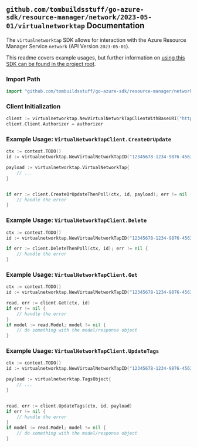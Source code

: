 
## `github.com/tombuildsstuff/go-azure-sdk/resource-manager/network/2023-05-01/virtualnetworktap` Documentation

The `virtualnetworktap` SDK allows for interaction with the Azure Resource Manager Service `network` (API Version `2023-05-01`).

This readme covers example usages, but further information on [using this SDK can be found in the project root](https://github.com/tombuildsstuff/go-azure-sdk/tree/main/docs).

### Import Path

```go
import "github.com/tombuildsstuff/go-azure-sdk/resource-manager/network/2023-05-01/virtualnetworktap"
```


### Client Initialization

```go
client := virtualnetworktap.NewVirtualNetworkTapClientWithBaseURI("https://management.azure.com")
client.Client.Authorizer = authorizer
```


### Example Usage: `VirtualNetworkTapClient.CreateOrUpdate`

```go
ctx := context.TODO()
id := virtualnetworktap.NewVirtualNetworkTapID("12345678-1234-9876-4563-123456789012", "example-resource-group", "virtualNetworkTapValue")

payload := virtualnetworktap.VirtualNetworkTap{
	// ...
}


if err := client.CreateOrUpdateThenPoll(ctx, id, payload); err != nil {
	// handle the error
}
```


### Example Usage: `VirtualNetworkTapClient.Delete`

```go
ctx := context.TODO()
id := virtualnetworktap.NewVirtualNetworkTapID("12345678-1234-9876-4563-123456789012", "example-resource-group", "virtualNetworkTapValue")

if err := client.DeleteThenPoll(ctx, id); err != nil {
	// handle the error
}
```


### Example Usage: `VirtualNetworkTapClient.Get`

```go
ctx := context.TODO()
id := virtualnetworktap.NewVirtualNetworkTapID("12345678-1234-9876-4563-123456789012", "example-resource-group", "virtualNetworkTapValue")

read, err := client.Get(ctx, id)
if err != nil {
	// handle the error
}
if model := read.Model; model != nil {
	// do something with the model/response object
}
```


### Example Usage: `VirtualNetworkTapClient.UpdateTags`

```go
ctx := context.TODO()
id := virtualnetworktap.NewVirtualNetworkTapID("12345678-1234-9876-4563-123456789012", "example-resource-group", "virtualNetworkTapValue")

payload := virtualnetworktap.TagsObject{
	// ...
}


read, err := client.UpdateTags(ctx, id, payload)
if err != nil {
	// handle the error
}
if model := read.Model; model != nil {
	// do something with the model/response object
}
```
